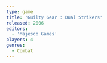 ```yaml
---
type: game
title: 'Guilty Gear : Dual Strikers'
released: 2006
editors: 
  - 'Majesco Games'
players: 4
genres:
  - Combat
---
```

